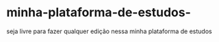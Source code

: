 # minha-plataforma-de-estudos-
seja livre para fazer qualquer edição nessa minha plataforma de estudos 
